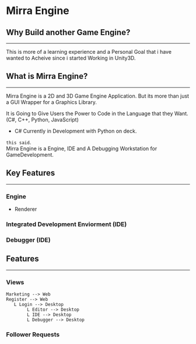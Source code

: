 # Mirra Engine

## Why Build another Game Engine?
---

This is more of a learning experience and a Personal Goal that i have wanted to Acheive since i started 
Working in Unity3D.


## What is Mirra Engine?
---

Mirra Engine is a 2D and 3D Game Engine Application.
But its more than just a GUI Wrapper for a Graphics Library.

It is Going to Give Users the Power to Code in the Language that they Want. (C#, C++, Python, JavaScript)<br/>

* C# Currently in Development with Python on deck.

`this said`. <br/>
Mirra Engine is a Engine, IDE and A Debugging Workstation for GameDevelopment.


## Key Features
---

### Engine
* Renderer


### Integrated Development Enviorment (IDE)

### Debugger (IDE)

## Features
---

### Views 

```
Marketing --> Web
Register --> Web
   L Login --> Desktop
        L Editor --> Desktop
        L IDE --> Desktop
        L Debugger --> Desktop
```



### Follower Requests

```txt

```
